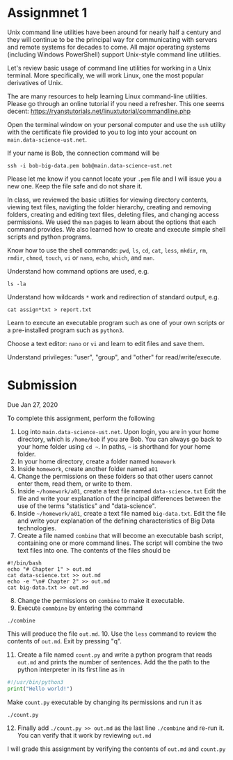 # Assignmnet 1 

Unix command line utilities have been around for nearly half a century and they will continue to be the principal way for communicating with servers and remote systems for decades to come. All major operating systems (including Windows PowerShell) support Unix-style command line utilities.

Let's review basic usage of command line utilities for working in a Unix terminal. More specifically, we will work Linux, one the most popular derivatives of Unix. 

The are many resources to help learning Linux command-line utilities. Please go through an online tutorial if you need a refresher. This one seems decent: https://ryanstutorials.net/linuxtutorial/commandline.php 

Open the terminal window on your personal computer and use the `ssh` utility with the certificate file provided to you to log into your account on `main.data-science-ust.net`.

If your name is Bob, the connection command will be

```shell
ssh -i bob-big-data.pem bob@main.data-science-ust.net
```

Please let me know if you cannot locate your `.pem` file and I will issue you a new one. Keep the file safe and do not share it.

In class, we reviewed the basic utilities for viewing directory contents, viewing text files, navigting the folder hierarchy, creating and removing folders, creating and editing text files, deleting files, and changing access permissions. We used the `man` pages to learn about the options that each command provides. We also learned how to create and execute simple shell scripts and python programs.

Know how to use the shell commands: `pwd`, `ls`, `cd`, `cat`, `less`, `mkdir`, `rm`, `rmdir`, `chmod`, `touch`, `vi` or `nano`, `echo`, `which`, and `man`.

Understand how command options are used, e.g.
```shell
ls -la 
```

Understand how wildcards `*` work and redirection of standard output, e.g.
```shell
cat assign*txt > report.txt 
```

Learn to execute an executable program such as one of your own scripts or a pre-installed program such as `python3`.

Choose a text editor: `nano` or `vi` and learn to edit files and save them.

Understand privileges: "user", "group", and "other" for read/write/execute. 

# Submission 
Due Jan 27, 2020

To complete this assignment, perform the following 

1. Log into `main.data-science-ust.net`. Upon login, you are in your home directory, which is `/home/bob` if you are Bob. You can always go back to your home folder using `cd ~`. In paths, `~` is shorthand for your home folder. 
2. In your home directory, create a folder named `homework`
3. Inside `homework`, create another folder named `a01`
4. Change the permissions on these folders so that other users cannot enter them, read them, or write to them. 
5. Inside `~/homework/a01`, create a text file named `data-science.txt` Edit the file and write your explanation of the principal differences between the use of the terms "statistics" and "data-science". 
6. Inside `~/homework/a01`, create a text file named `big-data.txt`. Edit the file and write your explanation of the defining characteristics of Big Data technologies. 
7. Create a file named `combine` that will become an executable bash script, containing one or more command lines. The script will combine the two text files into one.  The contents of the files should be
```shell
#!/bin/bash
echo "# Chapter 1" > out.md
cat data-science.txt >> out.md
echo -e "\n# Chapter 2" >> out.md
cat big-data.txt >> out.md
```
8. Change the permissions on `combine` to make it executable.
9. Execute `commbine` by entering  the command
```
./combine
```
This will produce the file `out.md`.
10. Use the `less` command to review the contents of `out.md`. Exit by pressing "q".

11. Create a file named `count.py` and write a python program that reads `out.md` and prints the number of sentences. Add the the path to the python interpreter in its first line as in
```python
#!/usr/bin/python3
print("Hello world!")
```
Make `count.py` executable by changing its permissions and run it as 
```shell
./count.py
```
12. Finally add `./count.py >> out.md` as the last line `./combine` and re-run it. You can verify that it work by reviewing `out.md`

I will grade this assignment by verifying the contents of `out.md` and `count.py`
